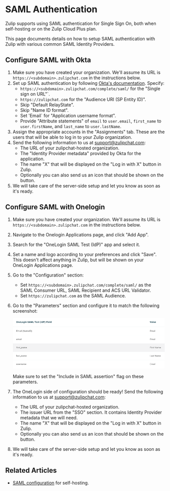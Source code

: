 # SAML Authentication

Zulip supports using SAML authentication for Single Sign On, both when
self-hosting or on the Zulip Cloud Plus plan.

This page documents details on how to setup SAML authentication with
Zulip with various common SAML Identity Providers.

## Configure SAML with Okta

1. Make sure you have created your organization. We'll assume its URL is
   `https://<subdomain>.zulipchat.com` in the instructions below.
1. Set up SAML authentication by following
   [Okta's documentation](https://developer.okta.com/docs/guides/saml-application-setup/overview/).
   Specify:
     * `https://<subdomain>.zulipchat.com/complete/saml/` for the "Single sign on URL"`.
     * `https://zulipchat.com` for the "Audience URI (SP Entity ID)".
     * Skip "Default RelayState".
     * Skip "Name ID format".
     * Set 'Email` for "Application username format".
     * Provide "Attribute statements" of `email` to `user.email`,
       `first_name` to `user.firstName`, and `last_name` to `user.lastName`.
1. Assign the appropriate accounts in the "Assignments" tab. These are the users
   that will be able to log in to your Zulip organization.
1. Send the following information to us at support@zulipchat.com:
     * The URL of your zulipchat-hosted organization.
     * The "Identity Provider metadata" provided by Okta for the application.
     * The name "X" that will be displayed on the "Log in with X" button in Zulip.
     * Optionally you can also send us an icon that should be shown on the button.
1. We will take care of the server-side setup and let you know as soon as it's ready.

## Configure SAML with Onelogin

1. Make sure you have created your organization. We'll assume its URL is
   `https://<subdomain>.zulipchat.com` in the instructions below.
1. Navigate to the Onelogin Applications page, and click "Add App".
1. Search for the "OneLogin SAML Test (IdP)" app and select it.
1. Set a name and logo according to your preferences and click "Save". This doesn't affect anything in Zulip,
   but will be shown on your OneLogin Applications page.
1. Go to the "Configuration" section:
    * Set `https://<subdomain>.zulipchat.com/complete/saml/` as the SAML Consumer URL, SAML Recipient
      and ACS URL Validator.
    * Set `https://zulipchat.com` as the SAML Audience.
1. Go to the "Parameters" section and configure it to match the following screenshot:

    ![](/static/images/help/onelogin_parameters.png)

    Make sure to set the "Include in SAML assertion" flag on these parameters.

1. The OneLogin side of configuration should be ready!
   Send the following information to us at support@zulipchat.com:
     * The URL of your zulipchat-hosted organization.
     * The issuer URL from the "SSO" section. It contains Identity Provider metadata that we will need.
     * The name "X" that will be displayed on the "Log in with X" button in Zulip.
     * Optionally you can also send us an icon that should be shown on the button.
1. We will take care of the server-side setup and let you know as soon as it's ready.

## Related Articles

* [SAML configuration][saml-readthedocs] for self-hosting.

[saml-readthedocs]: https://zulip.readthedocs.io/en/stable/production/authentication-methods.html#saml

